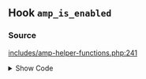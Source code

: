 ## Hook `amp_is_enabled`

### Source

[includes/amp-helper-functions.php:241](https://github.com/ampproject/amp-wp/blob/develop/includes/amp-helper-functions.php#L241)

<details>
<summary>Show Code</summary>

```php
if ( false === apply_filters( 'amp_is_enabled', true ) ) {```

</details>
